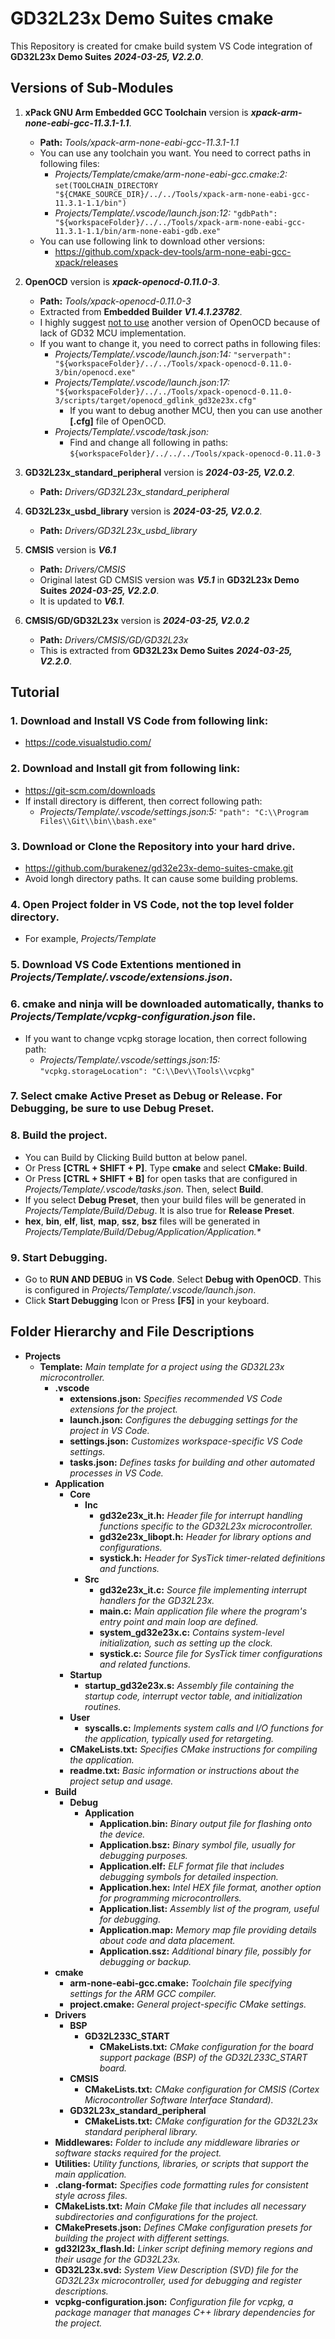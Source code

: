 # GD32L23x Demo Suites cmake

This Repository is created for cmake build system VS Code integration of **GD32L23x Demo Suites** **_2024-03-25, V2.2.0_**.

## Versions of Sub-Modules
1. **xPack GNU Arm Embedded GCC Toolchain** version is **_xpack-arm-none-eabi-gcc-11.3.1-1.1_**.
	- **Path:** _Tools/xpack-arm-none-eabi-gcc-11.3.1-1.1_
	- You can use any toolchain you want. You need to correct paths in following files:
		- _Projects/Template/cmake/arm-none-eabi-gcc.cmake:2:_
			`set(TOOLCHAIN_DIRECTORY "${CMAKE_SOURCE_DIR}/../../Tools/xpack-arm-none-eabi-gcc-11.3.1-1.1/bin")`
		- _Projects/Template/.vscode/launch.json:12:_
			`"gdbPath": "${workspaceFolder}/../../Tools/xpack-arm-none-eabi-gcc-11.3.1-1.1/bin/arm-none-eabi-gdb.exe"`
   - You can use following link to download other versions:
   		- https://github.com/xpack-dev-tools/arm-none-eabi-gcc-xpack/releases

2. **OpenOCD** version is **_xpack-openocd-0.11.0-3_**.
	- **Path:** _Tools/xpack-openocd-0.11.0-3_
	- Extracted from **Embedded Builder** **_V1.4.1.23782_**.
	- I highly suggest <ins>not to use</ins> another version of OpenOCD because of lack of GD32 MCU implementation.
	- If you want to change it, you need to correct paths in following files:
		- _Projects/Template/.vscode/launch.json:14:_
			`"serverpath": "${workspaceFolder}/../../Tools/xpack-openocd-0.11.0-3/bin/openocd.exe"`
		- _Projects/Template/.vscode/launch.json:17:_
			`"${workspaceFolder}/../../Tools/xpack-openocd-0.11.0-3/scripts/target/openocd_gdlink_gd32e23x.cfg"`
			- If you want to debug another MCU, then you can use another **[.cfg]** file of OpenOCD.
		- _Projects/Template/.vscode/task.json:_
			- Find and change all following in paths:
     			`${workspaceFolder}/../../../Tools/xpack-openocd-0.11.0-3`

3. **GD32L23x_standard_peripheral** version is **_2024-03-25, V2.0.2_**.
	- **Path:** _Drivers/GD32L23x_standard_peripheral_
	
3. **GD32L23x_usbd_library** version is **_2024-03-25, V2.0.2_**.
	- **Path:** _Drivers/GD32L23x_usbd_library_

4. **CMSIS** version is **_V6.1_**
	- **Path:** _Drivers/CMSIS_
	- Original latest GD CMSIS version was **_V5.1_** in **GD32L23x Demo Suites** **_2024-03-25, V2.2.0_**.
	- It is updated to **_V6.1_**.

5. **CMSIS/GD/GD32L23x** version is **_2024-03-25, V2.0.2_**
	- **Path:** _Drivers/CMSIS/GD/GD32L23x_
	- This is extracted from **GD32L23x Demo Suites** **_2024-03-25, V2.2.0_**.
	
## Tutorial

### 1. Download and Install **VS Code** from following link:
- https://code.visualstudio.com/

### 2. Download and Install **git** from following link:
- https://git-scm.com/downloads
- If install directory is different, then correct following path:
	- _Projects/Template/.vscode/settings.json:5:_
		`"path": "C:\\Program Files\\Git\\bin\\bash.exe"`

### 3. Download or Clone **the Repository** into your hard drive.
- https://github.com/burakenez/gd32e23x-demo-suites-cmake.git
- Avoid longh directory paths. It can cause some building problems.

### 4. Open Project folder in VS Code, not the top level folder directory.
- For example, _Projects/Template_

### 5. Download **VS Code Extentions** mentioned in _Projects/Template/.vscode/extensions.json_.

### 6. **cmake** and **ninja** will be downloaded automatically, thanks to _Projects/Template/vcpkg-configuration.json_ file.
- If you want to change vcpkg storage location, then correct following path:
	- _Projects/Template/.vscode/settings.json:15:_
		`"vcpkg.storageLocation": "C:\\Dev\\Tools\\vcpkg"`

### 7. Select **cmake Active Preset** as **Debug** or **Release**. For **Debugging**, be sure to use **Debug Preset**.

### 8. Build the project.
- You can Build by Clicking Build button at below panel.
- Or Press **[CTRL + SHIFT + P]**. Type **cmake** and select **CMake: Build**.
- Or Press **[CTRL + SHIFT + B]** for open tasks that are configured in _Projects/Template/.vscode/tasks.json_. Then, select **Build**.
- If you select **Debug Preset**, then your build files will be generated in _Projects/Template/Build/Debug_. It is also true for **Release Preset**.
- **hex**, **bin**, **elf**, **list**, **map**, **ssz**, **bsz** files will be generated in _Projects/Template/Build/Debug/Application/Application.*_

### 9. Start Debugging.
- Go to **RUN AND DEBUG** in **VS Code**. Select **Debug with OpenOCD**. This is configured in _Projects/Template/.vscode/launch.json_.
- Click **Start Debugging** Icon or Press **[F5]** in your keyboard.

## Folder Hierarchy and File Descriptions

- **Projects**
	- **Template:** _Main template for a project using the GD32L23x microcontroller._
		- **.vscode**
			- **extensions.json:** _Specifies recommended VS Code extensions for the project._
			- **launch.json:** _Configures the debugging settings for the project in VS Code._
			- **settings.json:** _Customizes workspace-specific VS Code settings._
			- **tasks.json:** _Defines tasks for building and other automated processes in VS Code._
		- **Application**
			- **Core**
				- **Inc**
					- **gd32e23x_it.h:** _Header file for interrupt handling functions specific to the GD32L23x microcontroller._
					- **gd32e23x_libopt.h:** _Header for library options and configurations._
					- **systick.h:** _Header for SysTick timer-related definitions and functions._
				- **Src**
					- **gd32e23x_it.c:** _Source file implementing interrupt handlers for the GD32L23x._
					- **main.c:** _Main application file where the program's entry point and main loop are defined._
					- **system_gd32e23x.c:** _Contains system-level initialization, such as setting up the clock._
					- **systick.c:** _Source file for SysTick timer configurations and related functions._
			- **Startup**
				- **startup_gd32e23x.s:** _Assembly file containing the startup code, interrupt vector table, and initialization routines._
			- **User**
				- **syscalls.c:** _Implements system calls and I/O functions for the application, typically used for retargeting._
			- **CMakeLists.txt:** _Specifies CMake instructions for compiling the application._
			- **readme.txt:** _Basic information or instructions about the project setup and usage._
		- **Build**
			- **Debug**
				- **Application**
					- **Application.bin:** _Binary output file for flashing onto the device._
					- **Application.bsz:** _Binary symbol file, usually for debugging purposes._
					- **Application.elf:** _ELF format file that includes debugging symbols for detailed inspection._
					- **Application.hex:** _Intel HEX file format, another option for programming microcontrollers._
					- **Application.list:** _Assembly list of the program, useful for debugging._
					- **Application.map:** _Memory map file providing details about code and data placement._
					- **Application.ssz:** _Additional binary file, possibly for debugging or backup._
		- **cmake**
			- **arm-none-eabi-gcc.cmake:** _Toolchain file specifying settings for the ARM GCC compiler._
			- **project.cmake:** _General project-specific CMake settings._
		- **Drivers**
			- **BSP**
				- **GD32L233C_START**
					- **CMakeLists.txt:** _CMake configuration for the board support package (BSP) of the GD32L233C_START board._
			- **CMSIS**
				- **CMakeLists.txt:** _CMake configuration for CMSIS (Cortex Microcontroller Software Interface Standard)._
			- **GD32L23x_standard_peripheral**
				- **CMakeLists.txt:** _CMake configuration for the GD32L23x standard peripheral library._
		- **Middlewares:** _Folder to include any middleware libraries or software stacks required for the project._
		- **Utilities:** _Utility functions, libraries, or scripts that support the main application._
		- **.clang-format:** _Specifies code formatting rules for consistent style across files._
		- **CMakeLists.txt:** _Main CMake file that includes all necessary subdirectories and configurations for the project._
		- **CMakePresets.json:** _Defines CMake configuration presets for building the project with different settings._
		- **gd32l23x_flash.ld:** _Linker script defining memory regions and their usage for the GD32L23x._
		- **GD32L23x.svd:** _System View Description (SVD) file for the GD32L23x microcontroller, used for debugging and register descriptions._
		- **vcpkg-configuration.json:** _Configuration file for vcpkg, a package manager that manages C++ library dependencies for the project._
